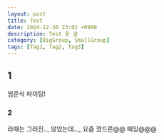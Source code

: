 ```yaml
---
layout: post
title: Test
date: 2024-12-30 23:02 +0900
description: Test 용 글
category: [BigGroup, SmallGroup]
tags: [Tag1, Tag2, Tag3]
---
```


## 1

엄준식 파이팅!

### 2

라때는 그러진.., 않았는데..,, 요즘 껐드른@@ 떼잉@@@
